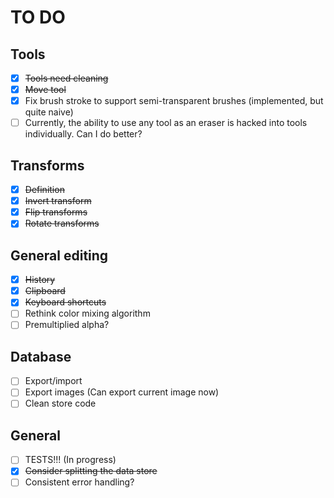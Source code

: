 # TO DO

## Tools
- [x] ~~Tools need cleaning~~
- [x] ~~Move tool~~
- [x] Fix brush stroke to support semi-transparent brushes (implemented, but quite naive)
- [ ] Currently, the ability to use any tool as an eraser is hacked into tools individually. Can I do better?

## Transforms
- [x] ~~Definition~~
- [x] ~~Invert transform~~
- [x] ~~Flip transforms~~
- [x] ~~Rotate transforms~~

## General editing
- [x] ~~History~~
- [x] ~~Clipboard~~
- [x] ~~Keyboard shortcuts~~
- [ ] Rethink color mixing algorithm
- [ ] Premultiplied alpha?

## Database
- [ ] Export/import
- [ ] Export images (Can export current image now)
- [ ] Clean store code

## General
- [ ] TESTS!!! (In progress)
- [x] ~~Consider splitting the data store~~
- [ ] Consistent error handling?